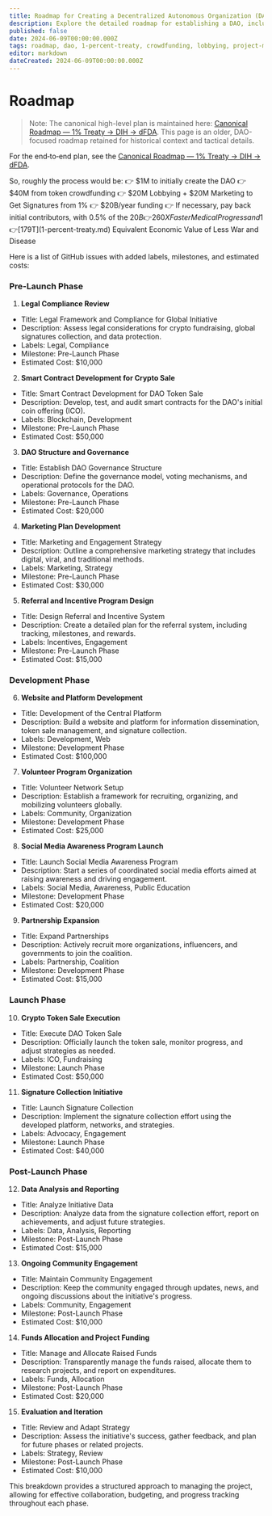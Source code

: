 ```yaml
---
title: Roadmap for Creating a Decentralized Autonomous Organization (DAO)
description: Explore the detailed roadmap for establishing a DAO, including crowdfunding strategies, lobbying efforts, and post-launch activities.
published: false
date: 2024-06-09T00:00:00.000Z
tags: roadmap, dao, 1-percent-treaty, crowdfunding, lobbying, project-management
editor: markdown
dateCreated: 2024-06-09T00:00:00.000Z
---
```


# Roadmap

> Note: The canonical high-level plan is maintained here: [Canonical Roadmap — 1% Treaty → DIH → dFDA](../roadmap.md). This page is an older, DAO-focused roadmap retained for historical context and tactical details.

For the end‑to‑end plan, see the [Canonical Roadmap — 1% Treaty → DIH → dFDA](../roadmap.md).

So, roughly the process would be:
👉 $1M to initially create the DAO
👉 $40M from token crowdfunding
👉 $20M Lobbying + $20M Marketing to Get Signatures from 1%
👉 $20B/year funding
👉 If necessary, pay back initial contributors, with 0.5% of the $20B
👉 260X Faster Medical Progress and 1% Less War
👉 [$179T](1-percent-treaty.md) Equivalent Economic Value of Less War and Disease

Here is a list of GitHub issues with added labels, milestones, and estimated costs:

### Pre-Launch Phase

1. **Legal Compliance Review**

- Title: Legal Framework and Compliance for Global Initiative
- Description: Assess legal considerations for crypto fundraising, global signatures collection, and data protection.
- Labels: Legal, Compliance
- Milestone: Pre-Launch Phase
- Estimated Cost: $10,000

2. **Smart Contract Development for Crypto Sale**

- Title: Smart Contract Development for DAO Token Sale
- Description: Develop, test, and audit smart contracts for the DAO's initial coin offering (ICO).
- Labels: Blockchain, Development
- Milestone: Pre-Launch Phase
- Estimated Cost: $50,000

3. **DAO Structure and Governance**

- Title: Establish DAO Governance Structure
- Description: Define the governance model, voting mechanisms, and operational protocols for the DAO.
- Labels: Governance, Operations
- Milestone: Pre-Launch Phase
- Estimated Cost: $20,000

4. **Marketing Plan Development**

- Title: Marketing and Engagement Strategy
- Description: Outline a comprehensive marketing strategy that includes digital, viral, and traditional methods.
- Labels: Marketing, Strategy
- Milestone: Pre-Launch Phase
- Estimated Cost: $30,000

5. **Referral and Incentive Program Design**

- Title: Design Referral and Incentive System
- Description: Create a detailed plan for the referral system, including tracking, milestones, and rewards.
- Labels: Incentives, Engagement
- Milestone: Pre-Launch Phase
- Estimated Cost: $15,000

### Development Phase

6. **Website and Platform Development**

- Title: Development of the Central Platform
- Description: Build a website and platform for information dissemination, token sale management, and signature collection.
- Labels: Development, Web
- Milestone: Development Phase
- Estimated Cost: $100,000

7. **Volunteer Program Organization**

- Title: Volunteer Network Setup
- Description: Establish a framework for recruiting, organizing, and mobilizing volunteers globally.
- Labels: Community, Organization
- Milestone: Development Phase
- Estimated Cost: $25,000

8. **Social Media Awareness Program Launch**

- Title: Launch Social Media Awareness Program
- Description: Start a series of coordinated social media efforts aimed at raising awareness and driving engagement.
- Labels: Social Media, Awareness, Public Education
- Milestone: Development Phase
- Estimated Cost: $20,000

9. **Partnership Expansion**

- Title: Expand Partnerships
- Description: Actively recruit more organizations, influencers, and governments to join the coalition.
- Labels: Partnership, Coalition
- Milestone: Development Phase
- Estimated Cost: $15,000

### Launch Phase

10. **Crypto Token Sale Execution**

- Title: Execute DAO Token Sale
- Description: Officially launch the token sale, monitor progress, and adjust strategies as needed.
- Labels: ICO, Fundraising
- Milestone: Launch Phase
- Estimated Cost: $50,000

11. **Signature Collection Initiative**

- Title: Launch Signature Collection
- Description: Implement the signature collection effort using the developed platform, networks, and strategies.
- Labels: Advocacy, Engagement
- Milestone: Launch Phase
- Estimated Cost: $40,000

### Post-Launch Phase

12. **Data Analysis and Reporting**

- Title: Analyze Initiative Data
- Description: Analyze data from the signature collection effort, report on achievements, and adjust future strategies.
- Labels: Data, Analysis, Reporting
- Milestone: Post-Launch Phase
- Estimated Cost: $15,000

13. **Ongoing Community Engagement**

- Title: Maintain Community Engagement
- Description: Keep the community engaged through updates, news, and ongoing discussions about the initiative's progress.
- Labels: Community, Engagement
- Milestone: Post-Launch Phase
- Estimated Cost: $10,000

14. **Funds Allocation and Project Funding**

- Title: Manage and Allocate Raised Funds
- Description: Transparently manage the funds raised, allocate them to research projects, and report on expenditures.
- Labels: Funds, Allocation
- Milestone: Post-Launch Phase
- Estimated Cost: $20,000

15. **Evaluation and Iteration**

- Title: Review and Adapt Strategy
- Description: Assess the initiative's success, gather feedback, and plan for future phases or related projects.
- Labels: Strategy, Review
- Milestone: Post-Launch Phase
- Estimated Cost: $10,000

This breakdown provides a structured approach to managing the project, allowing for effective collaboration, budgeting, and progress tracking throughout each phase.
